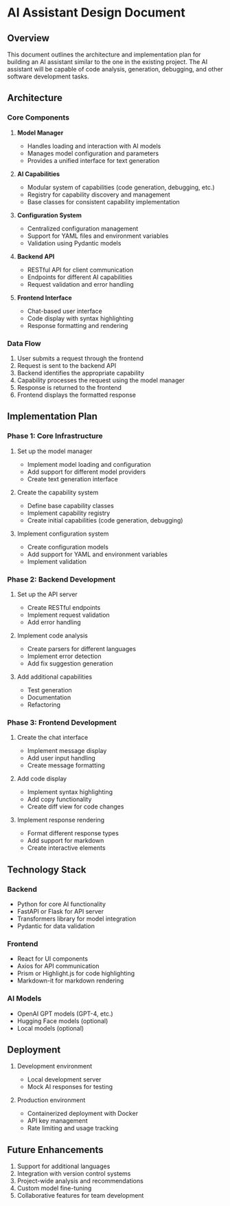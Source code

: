 # AI Assistant Design Document

## Overview

This document outlines the architecture and implementation plan for building an AI assistant similar to the one in the existing project. The AI assistant will be capable of code analysis, generation, debugging, and other software development tasks.

## Architecture

### Core Components

1. **Model Manager**
   - Handles loading and interaction with AI models
   - Manages model configuration and parameters
   - Provides a unified interface for text generation

2. **AI Capabilities**
   - Modular system of capabilities (code generation, debugging, etc.)
   - Registry for capability discovery and management
   - Base classes for consistent capability implementation

3. **Configuration System**
   - Centralized configuration management
   - Support for YAML files and environment variables
   - Validation using Pydantic models

4. **Backend API**
   - RESTful API for client communication
   - Endpoints for different AI capabilities
   - Request validation and error handling

5. **Frontend Interface**
   - Chat-based user interface
   - Code display with syntax highlighting
   - Response formatting and rendering

### Data Flow

1. User submits a request through the frontend
2. Request is sent to the backend API
3. Backend identifies the appropriate capability
4. Capability processes the request using the model manager
5. Response is returned to the frontend
6. Frontend displays the formatted response

## Implementation Plan

### Phase 1: Core Infrastructure

1. Set up the model manager
   - Implement model loading and configuration
   - Add support for different model providers
   - Create text generation interface

2. Create the capability system
   - Define base capability classes
   - Implement capability registry
   - Create initial capabilities (code generation, debugging)

3. Implement configuration system
   - Create configuration models
   - Add support for YAML and environment variables
   - Implement validation

### Phase 2: Backend Development

1. Set up the API server
   - Create RESTful endpoints
   - Implement request validation
   - Add error handling

2. Implement code analysis
   - Create parsers for different languages
   - Implement error detection
   - Add fix suggestion generation

3. Add additional capabilities
   - Test generation
   - Documentation
   - Refactoring

### Phase 3: Frontend Development

1. Create the chat interface
   - Implement message display
   - Add user input handling
   - Create message formatting

2. Add code display
   - Implement syntax highlighting
   - Add copy functionality
   - Create diff view for code changes

3. Implement response rendering
   - Format different response types
   - Add support for markdown
   - Create interactive elements

## Technology Stack

### Backend
- Python for core AI functionality
- FastAPI or Flask for API server
- Transformers library for model integration
- Pydantic for data validation

### Frontend
- React for UI components
- Axios for API communication
- Prism or Highlight.js for code highlighting
- Markdown-it for markdown rendering

### AI Models
- OpenAI GPT models (GPT-4, etc.)
- Hugging Face models (optional)
- Local models (optional)

## Deployment

1. Development environment
   - Local development server
   - Mock AI responses for testing

2. Production environment
   - Containerized deployment with Docker
   - API key management
   - Rate limiting and usage tracking

## Future Enhancements

1. Support for additional languages
2. Integration with version control systems
3. Project-wide analysis and recommendations
4. Custom model fine-tuning
5. Collaborative features for team development